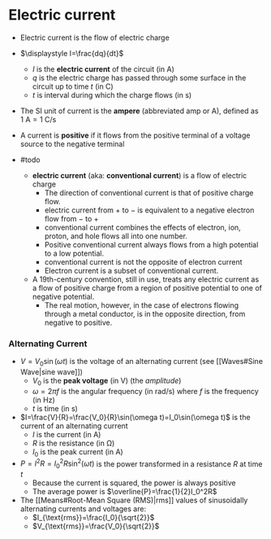 # Electric current

- Electric current is the flow of electric charge
- $\displaystyle I=\frac{dq}{dt}$
	- $I$ is the **electric current** of the circuit (in $\mathsf{A}$)
	- $q$ is the electric charge has passed through some surface in the circuit up to time $t$ (in $\mathsf{C}$)
	- $t$ is interval during which the charge flows (in $\mathsf{s}$)
- The SI unit of current is the **ampere** (abbreviated $\mathsf{amp}$ or $\mathsf{A}$), defined as $\mathsf{1\ A = 1\ C/s}$
- A current is **positive** if it flows from the positive terminal of a voltage source to the negative terminal


- #todo 
	- **electric current** (aka: **conventional current**) is a flow of electric charge
		- The direction of conventional current is that of positive charge flow.
		- electric current from $+$ to $-$ is equivalent to a negative electron flow from $-$ to $+$
		- conventional current combines the effects of electron, ion, proton, and hole flows all into one number.
		- Positive conventional current always flows from a high potential to a low potential.
		- conventional current is not the opposite of electron current
		- Electron current is a subset of conventional current. 
	- A 19th-century convention, still in use, treats any electric current as a flow of positive charge from a region of positive potential to one of negative potential.
		- The real motion, however, in the case of electrons flowing through a metal conductor, is in the opposite direction, from negative to positive.

### Alternating Current

- $V=V_0\sin(\omega t)$ is the voltage of an alternating current (see [[Waves#Sine Wave|sine wave]])
	- $V_0$ is the **peak voltage** (in $\mathsf{V}$) (the _amplitude_)
	- $\omega=2\pi f$ is the angular frequency (in $\mathsf{rad/s}$) where $f$ is the frequency (in $\mathsf{Hz}$)
	- $t$ is time (in $\mathsf{s}$)
- $I=\frac{V}{R}=\frac{V_0}{R}\sin(\omega t)=I_0\sin(\omega t)$ is the current of an alternating current
	- $I$ is the current (in $\mathsf{A}$)
	- $R$ is the resistance (in $\mathsf{\Omega}$)
	- $I_0$ is the peak current (in $\mathsf{A}$)
- $P=I^2R=I_0^2R\sin^2(\omega t)$ is the power transformed in a resistance $R$ at time $t$
	- Because the current is squared, the power is always positive
	- The average power is $\overline{P}=\frac{1}{2}I_0^2R$
- The [[Means#Root-Mean Square (RMS)|rms]] values of sinusoidally alternating currents and voltages are:
	- $I_{\text{rms}}=\frac{I_0}{\sqrt{2}}$
	- $V_{\text{rms}}=\frac{V_0}{\sqrt{2}}$
